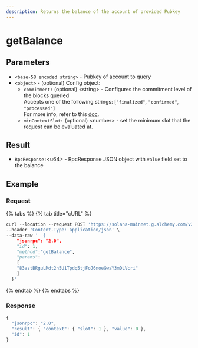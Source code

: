 ```yaml
---
description: Returns the balance of the account of provided Pubkey
---
```


# getBalance

## **Parameters**

* `<base-58 encoded string>` - Pubkey of account to query
* `<object>` - (optional) Config object:
  * `commitment:` (optional) \<string> - Configures the commitment level of the blocks queried\
    Accepts one of the following strings: \[`"finalized"`, `"confirmed"`, `"processed"]` \
    For more info, refer to this [doc](https://docs.solana.com/developing/clients/jsonrpc-api#configuring-state-commitment).
  * `minContextSlot:` (optional) \<number> - set the minimum slot that the request can be evaluated at.

## **Result**

* `RpcResponse:`\<u64> - RpcResponse JSON object with `value` field set to the balance

## Example

### Request

{% tabs %}
{% tab title="cURL" %}
```python
curl --location --request POST 'https://solana-mainnet.g.alchemy.com/v2/demo' \
--header 'Content-Type: application/json' \
--data-raw '  {
    "jsonrpc": "2.0",
    "id": 1,
    "method":"getBalance", 
    "params":
    [
    "83astBRguLMdt2h5U1Tpdq5tjFoJ6noeGwaY3mDLVcri"
    ]
  }'
```
{% endtab %}
{% endtabs %}

### Response

```javascript
{
  "jsonrpc": "2.0",
  "result": { "context": { "slot": 1 }, "value": 0 },
  "id": 1
}
```
